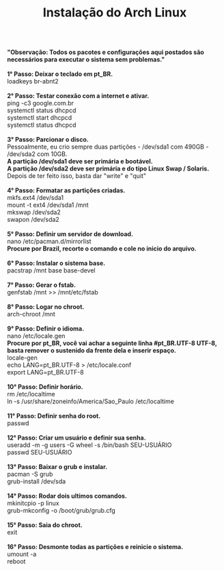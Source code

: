# <h1 align='center'>Instalação do Arch Linux</h1>
<br>
<br>
<p><b>"Observação: Todos os pacotes e configurações aqui postados são necessários para executar o sistema sem problemas."</b>
<br>
<br>
<b>1° Passo: Deixar o teclado em pt_BR.</b><br>
loadkeys br-abnt2<br><br>
<b>2° Passo: Testar conexão com a internet e ativar.</b><br>
ping -c3 google.com.br<br>
systemctl status dhcpcd<br>
systemctl start dhcpcd<br>
systemctl status dhcpcd<br><br>
<b>3° Passo: Parcionar o disco.</b><br>
Pessoalmente, eu crio sempre duas partições - /dev/sda1 com 490GB - /dev/sda2 com 10GB.<br>
<b>A partição /dev/sda1 deve ser primária e bootável.<br>A partição /dev/sda2 deve ser primária e do tipo Linux Swap / Solaris.</b><br>
Depois de ter feito isso, basta dar "write" e "quit"<br><br>
<b>4° Passo: Formatar as partições criadas.</b><br>
mkfs.ext4 /dev/sda1<br>
mount -t ext4 /dev/sda1 /mnt<br>
mkswap /dev/sda2<br>
swapon /dev/sda2<br><br>
<b>5° Passo: Definir um servidor de download.</b><br>
nano /etc/pacman.d/mirrorlist<br>
<b>Procure por Brazil, recorte o comando e cole no inicio do arquivo.</b><br><br>
<b>6° Passo: Instalar o sistema base.</b><br>
pacstrap /mnt base base-devel<br><br>
<b>7° Passo: Gerar o fstab.</b><br>
genfstab /mnt >> /mnt/etc/fstab<br><br>
<b>8° Passo: Logar no chroot.</b><br>
arch-chroot /mnt<br><br>
<b>9° Passo: Definir o idioma.</b><br>
nano /etc/locale.gen<br>
<b>Procure por pt_BR, você vai achar a seguinte linha  #pt_BR.UTF-8 UTF-8, basta remover o sustenido da frente dela e inserir espaço.</b><br>
locale-gen<br>
echo LANG=pt_BR.UTF-8 > /etc/locale.conf<br>
export LANG=pt_BR.UTF-8<br><br>
<b>10° Passo: Definir horário.</b><br>
rm /etc/localtime<br>
ln -s /usr/share/zoneinfo/America/Sao_Paulo /etc/localtime<br><br>
<b>11° Passo: Definir senha do root.</b><br>
passwd<br><br>
<b>12° Passo: Criar um usuário e definir sua senha.</b><br>
useradd -m -g users -G wheel -s /bin/bash SEU-USUÁRIO<br>
passwd SEU-USUÁRIO<br><br>
<b>13° Passo: Baixar o grub e instalar.</b><br>
pacman -S grub<br>
grub-install /dev/sda<br><br>
<b>14° Passo: Rodar dois ultimos comandos.</b><br>
mkinitcpio -p linux<br>
grub-mkconfig -o /boot/grub/grub.cfg<br><br>
<b>15° Passo: Saia do chroot.</b><br>
exit<br><br>
<b>16° Passo: Desmonte todas as partições e reinicie o sistema.</b><br>
umount -a<br>
reboot<p>